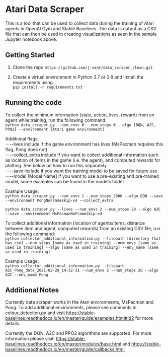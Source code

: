 # Atari Data Scraper
This is a tool that can be used to collect data during the training of Atari agents in OpenAI Gym and Stable Baselines. The data is output as a CSV file that can then be used in creating visualizations as seen in the sample Jupyter notebook above. 

Getting Started
------

1. Clone the repo `https://github.com/j-vent/data_scraper_clean.git `

2. Create a virtual environment in Python 3.7 or 3.8 and install the requirements using 
\
`pip install -r requirements.txt`

Running the code
------

To collect the minimum information (state, action, lives, reward) from an agent while training, run the following command:
\
``` python data_scraper.py --num_envs # --num_steps # --algo [DQN, A2C, PPO2] --environment [Atari game environment] ```

Additional flags:
\
⋅⋅⋅--lives include if the game environment has lives (MsPacman requires this flag, Pong does not)
\
⋅⋅⋅--collect_extra include if you want to collect additional information such as location of items in the game (i.e. the agent), and computed rewards for plotting. See below on how to run this separately.
\
⋅⋅⋅--save include if you want the training model to be saved for future use
\
⋅⋅⋅--model [Model Name] if you want to use a pre-existing and pre-trained model, some examples can be found in the models folder

Example Usage:
\
``` python data_scraper.py --num_envs 1 --num_steps 2000 --algo DQN --save --environment PongNoFrameskip-v4 --collect_extra ```

```python data_scraper.py --lives --num_envs 2 --num_steps 20 --algo A2C --save --environment MsPacmanNoFrameskip-v4 ```


To collect additional information (location of agents/items, distance between item and agent, computed rewards) from an existing CSV file, run the following command:
\
``` python collector_additional_information.py --filepath [directory that has csv] --num_steps [same as used in training] --num_envs [same as used in training] --algo [same as used in training] --env_name [same as used in training] ```

Example Usage:
\
``` python collector_additional_information.py --filepath A2C_Pong_data_2021-02-28_14-32-31 --num_envs 2 --num_steps 20 --algo A2C --env_name Pong ```


Additional Notes
------

Currently data scraper works in the Atari environments, MsPacman and Pong. To add additional environments, please 
see comments in colour_detection.py and visit https://stable-baselines.readthedocs.io/en/master/guide/examples.html#id2 for more details.

Currently the DQN, A2C and PPO2 algorithms are supported. For more information please visit: https://stable-baselines.readthedocs.io/en/master/modules/base.html and https://stable-baselines.readthedocs.io/en/master/guide/callbacks.html

